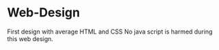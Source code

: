 # Web-Design
First design with average HTML and CSS
No java script is harmed during this web design.
